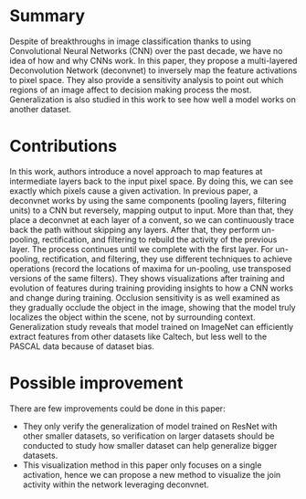 # Summary
Despite of breakthroughs in image classification thanks to using Convolutional Neural Networks (CNN) over the past decade, we have no idea of how and why CNNs work. In this paper, they propose a multi-layered Deconvolution Network (deconvnet) to inversely map the feature activations to pixel space. They also provide a sensitivity analysis to point out which regions of an image affect to decision making process the most. Generalization is also studied in this work to see how well a model works on another dataset.
# Contributions
In this work, authors introduce a novel approach to map features at intermediate layers back to the input pixel space. 
By doing this, we can see exactly which pixels cause a given activation. In previous paper, a deconvnet works by using the same 
components (pooling layers, filtering units) to a CNN but reversely, mapping output to input. More than that, they place a 
deconvnet at each layer of a convent, so we can continuously trace back the path without skipping any layers. 
After that, they perform un-pooling, rectification, and filtering to rebuild the activity of the previous layer. 
The process continues until we complete with the first layer. For un-pooling, rectification, and filtering, they 
use different techniques to achieve operations (record the locations of maxima for un-pooling, use transposed versions of the same filters).
They shows visualizations after training and evolution of features during training providing insights to how a 
CNN works and change during training. 
Occlusion sensitivity is as well examined as they gradually occlude the object in the image, showing that the model truly localizes the object within the scene, not by surrounding context.
Generalization study reveals that model trained on ImageNet can efficiently extract features from other datasets like Caltech, but less well to the PASCAL data because of dataset bias.
# Possible improvement
There are few improvements could be done in this paper:
-	They only verify the generalization of model trained on ResNet with other smaller datasets, 
so verification on larger datasets should be conducted to study how smaller dataset can help generalize bigger datasets.
-	This visualization method in this paper only focuses on a single activation, hence we can propose a new method to 
visualize the join activity within the network leveraging deconvnet.

